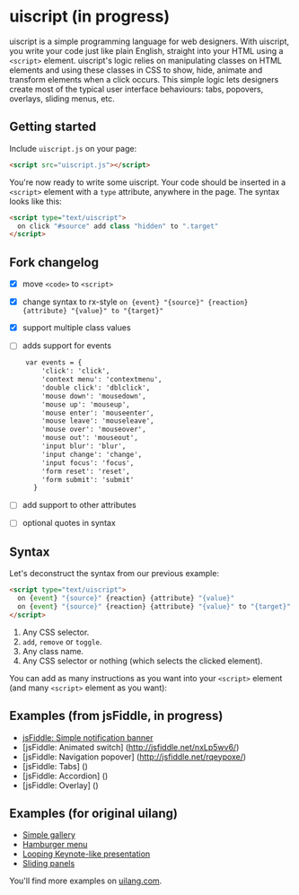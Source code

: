# uiscript (in progress)

uiscript is a simple programming language for web designers.
With uiscript, you write your code just like plain English, straight into your HTML using a `<script>` element. uiscript's logic relies on manipulating classes on HTML elements and using these classes in CSS to show, hide, animate and transform elements when a click occurs. This simple logic lets designers create most of the typical user interface behaviours: tabs, popovers, overlays, sliding menus, etc.

## Getting started

Include `uiscript.js` on your page:

```html
<script src="uiscript.js"></script>
```
You're now ready to write some uiscript. Your code should be inserted in a `<script>` element with a `type` attribute, anywhere in the page. The syntax looks like this:

```html
<script type="text/uiscript">
  on click "#source" add class "hidden" to ".target"
</script>
```

## Fork changelog

- [x] move `<code>` to `<script>`

- [x] change syntax to rx-style `on {event} "{source}" {reaction} {attribute} "{value}" to "{target}"`

- [x] support multiple class values

- [ ] adds support for events

```html
    var events = { 
        'click': 'click', 
        'context menu': 'contextmenu',
        'double click': 'dblclick',
        'mouse down': 'mousedown',
        'mouse up': 'mouseup',
        'mouse enter': 'mouseenter',
        'mouse leave': 'mouseleave',
        'mouse over': 'mouseover',
        'mouse out': 'mouseout',
        'input blur': 'blur',
        'input change': 'change',
        'input focus': 'focus',
        'form reset': 'reset',
        'form submit': 'submit'
      }
```
- [ ] add support to other attributes

- [ ] optional quotes in syntax

## Syntax

Let's deconstruct the syntax from our previous example:

```html
<script type="text/uiscript">
  on {event} "{source}" {reaction} {attribute} "{value}"
  on {event} "{source}" {reaction} {attribute} "{value}" to "{target}"
</script>
```
1. Any CSS selector.
2. `add`, `remove` or `toggle`.
3. Any class name.
4. Any CSS selector or nothing (which selects the clicked element).

You can add as many instructions as you want into your `<script>` element (and many `<script>` element as you want):

## Examples (from jsFiddle, in progress)

* [jsFiddle: Simple notification banner](http://jsfiddle.net/q90pg96k/)
* [jsFiddle: Animated switch] (http://jsfiddle.net/nxLp5wv6/)
* [jsFiddle: Navigation popover] (http://jsfiddle.net/rqeypoxe/)
* [jsFiddle: Tabs] ()
* [jsFiddle: Accordion] ()
* [jsFiddle: Overlay] ()

## Examples (for original uilang)

* [Simple gallery](http://demos.uilang.com/gallery/)
* [Hamburger menu](http://demos.uilang.com/hamburger-menu/)
* [Looping Keynote-like presentation](http://demos.uilang.com/keynote/)
* [Sliding panels](http://demos.uilang.com/sliding-panels/)

You'll find more examples on [uilang.com](http://uilang.com).
